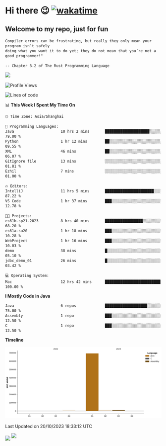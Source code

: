 # Hi there 😉 [![wakatime](https://wakatime.com/badge/user/b06f1799-d59e-4d93-be43-644d6ec7f0fc.svg)](https://wakatime.com/@b06f1799-d59e-4d93-be43-644d6ec7f0fc)
## Welcome to my repo, just for fun
```
Compiler errors can be frustrating, but really they only mean your program isn’t safely 
doing what you want it to do yet; they do not mean that you’re not a good programmer!"
    
-- Chapter 3.2 of The Rust Programming Language 
```

![](https://github-readme-stats.vercel.app/api/wakatime?username=蓝海&api_domain=wakapi.dev&bg_color=1A202C&title_color=2F855A&icon_color=2F855A&text_color=ffffff&custom_title=Wakapi%20Week%20Stats&layout=compact)
<!--START_SECTION:waka-->
![Profile Views](http://img.shields.io/badge/Profile%20Views-1-blue)

![Lines of code](https://img.shields.io/badge/From%20Hello%20World%20I%27ve%20Written-705.2%20thousand%20lines%20of%20code-blue)

📊 **This Week I Spent My Time On** 

```text
🕑︎ Time Zone: Asia/Shanghai

💬 Programming Languages: 
Java                     10 hrs 2 mins       ████████████████████░░░░░   79.00 % 
Python                   1 hr 12 mins        ██░░░░░░░░░░░░░░░░░░░░░░░   09.55 % 
XML                      46 mins             ██░░░░░░░░░░░░░░░░░░░░░░░   06.07 % 
GitIgnore file           13 mins             ░░░░░░░░░░░░░░░░░░░░░░░░░   01.81 % 
Ezhil                    7 mins              ░░░░░░░░░░░░░░░░░░░░░░░░░   01.00 % 

🔥 Editors: 
IntelliJ                 11 hrs 5 mins       ██████████████████████░░░   87.22 % 
VS Code                  1 hr 37 mins        ███░░░░░░░░░░░░░░░░░░░░░░   12.78 % 

🐱‍💻 Projects: 
cs61b-sp21-2023          8 hrs 40 mins       █████████████████░░░░░░░░   68.20 % 
cs61a-su20               1 hr 18 mins        ███░░░░░░░░░░░░░░░░░░░░░░   10.28 % 
WebProject               1 hr 16 mins        ███░░░░░░░░░░░░░░░░░░░░░░   10.03 % 
demo                     38 mins             █░░░░░░░░░░░░░░░░░░░░░░░░   05.10 % 
jdbc_demo_01             26 mins             █░░░░░░░░░░░░░░░░░░░░░░░░   03.42 % 

💻 Operating System: 
Mac                      12 hrs 42 mins      █████████████████████████   100.00 % 
```

**I Mostly Code in Java** 

```text
Java                     6 repos             ███████████████████░░░░░░   75.00 % 
Assembly                 1 repo              ███░░░░░░░░░░░░░░░░░░░░░░   12.50 % 
C                        1 repo              ███░░░░░░░░░░░░░░░░░░░░░░   12.50 % 
```



**Timeline**

![Lines of Code chart](https://raw.githubusercontent.com/EnzoGuang/EnzoGuang/master/assets/bar_graph.png)


 Last Updated on 20/10/2023 18:33:12 UTC
<!--END_SECTION:waka--><img align="middle" src="https://github-readme-stats.vercel.app/api?username=EnzoGuang">
<img aligh="center" src="https://github-readme-stats.vercel.app/api/top-langs/?username=EnzoGuang&layout=compact">

